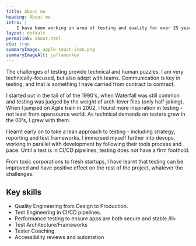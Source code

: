 ```yaml
---
title: About me
heading: About me
intro: |
    I have been working in area of testing and quality for over 25 years. Do I enjoy it? Well, my mind does like puzzles to work out!
layout: default
permalink: about.html
cta: true
summaryImage: apple-touch-icon.png
summaryImageAlt: jaffamonkey
---
```


The challenges of testing provide technical and human puzzles. I am very technically-focused, but also adept with teams.  Communication is key in testing, and that is something I have carried from contract to contract.

I started out in the tail of of the 1990's, when Waterfall was still common and testing was judged by the weight of arch-lever files (only half-joking).  When I jumped on Agile train in 2002, I found more inspiration in testing - not least from opensource world. As technical demands on testers grew in the 00's, I grew with them. 

I learnt early on to take a lean approach to testing - including strategy, reporting and test frameworks. I immersed myself further into devops, working in parallel with development by following their tools process and pace. Until a test is in CI/CD pipelines, testing does not have a firm foothold.

 From toxic corporations to fresh startups, I have learnt that testing can be improved and have positive effect on the rest of the project, whatever the challenges.

## Key skills
* Quality Engineering from Design to Production.
* Test Engineering in CI/CD pipelines.
* Performance testing to ensure apps are both secure and stable./li>
* Test Architecture/Frameworks
* Tester Coaching
* Accessibility reviews and automation